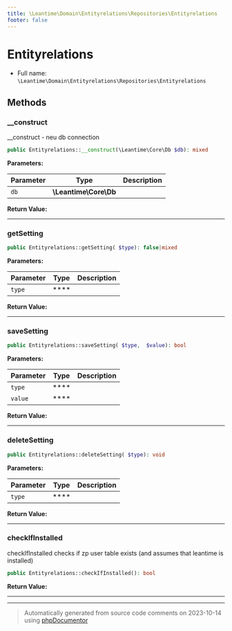 ```yaml
---
title: \Leantime\Domain\Entityrelations\Repositories\Entityrelations
footer: false
---
```


# Entityrelations





* Full name: `\Leantime\Domain\Entityrelations\Repositories\Entityrelations`



## Methods

### __construct

__construct - neu db connection

```php
public Entityrelations::__construct(\Leantime\Core\Db $db): mixed
```








**Parameters:**

| Parameter | Type | Description |
|-----------|------|-------------|
| `db` | **\Leantime\Core\Db** |  |


**Return Value:**





---
### getSetting



```php
public Entityrelations::getSetting( $type): false|mixed
```








**Parameters:**

| Parameter | Type | Description |
|-----------|------|-------------|
| `type` | **** |  |


**Return Value:**





---
### saveSetting



```php
public Entityrelations::saveSetting( $type,  $value): bool
```








**Parameters:**

| Parameter | Type | Description |
|-----------|------|-------------|
| `type` | **** |  |
| `value` | **** |  |


**Return Value:**





---
### deleteSetting



```php
public Entityrelations::deleteSetting( $type): void
```








**Parameters:**

| Parameter | Type | Description |
|-----------|------|-------------|
| `type` | **** |  |


**Return Value:**





---
### checkIfInstalled

checkIfInstalled checks if zp user table exists (and assumes that leantime is installed)

```php
public Entityrelations::checkIfInstalled(): bool
```









**Return Value:**





---


---
> Automatically generated from source code comments on 2023-10-14 using [phpDocumentor](http://www.phpdoc.org/)
